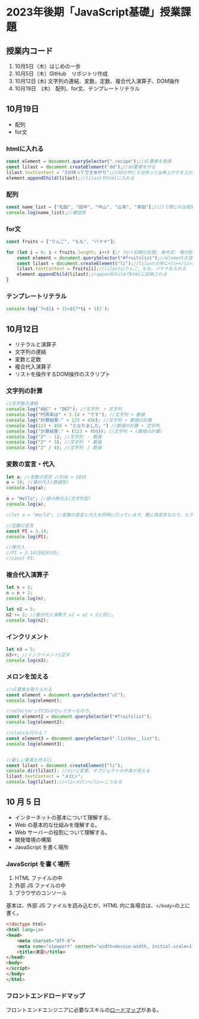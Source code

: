 # 2023年後期「JavaScript基礎」授業課題

## 授業内コード
1. 10月5日（木）はじめの一歩
2. 10月5日（木）GitHub　リポジトリ作成
3. 10月12日 (木) 文字列の連結、変数，定数、複合代入演算子、DOM操作
4. 10月19日　(木)　配列、for文、テンプレートリテラル

## 10月19日
- 配列
- for文

### htmlに入れる

```js
const element = document.querySelector(".recipe");//dl要素を取得
const lilast = document.createElement("dd");//dd要素を作る
lilast.textContent = "3分待ってできあがり";//ddの中に３分待って出来上がりを入れる
element.appendChild(lilast);//lilastをhtmlに入れる
```

### 配列

```js
const name_list = ["松田", "田中", "中山", "山本", "本田"];//[]で閉じれば配列になる、添字は0から始まる
console.log(name_list);//確認用
```

### for文

```js
const fruits = ["りんご", "もも", "バナナ"];

for (let i = 0; i < fruits.length; i++) {// for(初期化処理; 条件式; 増分処理){処理}    fruits.lengthで配列の数を取得している
    const element = document.querySelector("#fruitslist");//elementの宣言、#fruitslist要素を取得
    const lilast = document.createElement("li");//lilastの中に<li></li>の作成
    lilast.textContent = fruits[i];//lilastにりんご、もも、バナナを入れる
    element.appendChild(lilast);//appendChildでhtmlに反映される
}
```

### テンプレートリテラル

```js
console.log(`7✕${i + 1}=${7*(i + 1)}`);
```


## 10月12日

- リテラルと演算子
- 文字列の連結
- 変数と定数
- 複合代入演算子
- リストを操作するDOM操作のスクリプト

### 文字列の計算

```js
//文字鉄の連結
console.log("ABC" + "DEF"); //文字列　+ 文字列
console.log("円周率は" + 3.14 + "です"); //文字列 + 数値
console.log("計算結果:" + 123 + 456); //文字列 + 数値の計算
console.log(123 + 456 + "となりました。") //数値の計算 + 文字列
console.log("計算結果:" + (123 + 456)); //文字列 + (数値の計算)
console.log("2" - 1); //文字列　- 数値
console.log("2" * 3); //文字列　* 数値
console.log("2" / 4); //文字列　/ 数値
```

### 変数の宣言・代入
```js
let a; //変数の宣言 //ES6 = 2015
a = 10; //値の代入(数値型)
console.log(a);

a = "Hello"; //値の再代入(文字列型)
console.log(a);

//let a = "World"; //変数の宣言と代入を同時に行っています。更に再宣言なので、エラーとなります。

//定数の宣言
const PI = 3.14;
console.log(PI);

//再代入
//PI = 3.1415926535;
//const PI;
```

### 複合代入演算子
```js
let n = 5;
n = n + 2;
console.log(n);

let n2 = 5;
n2 += 2; //複合代入演算子 n2 = n2 + 2と同じ。
console.log(n2);
```

### インクリメント
```js
let n3 = 5;
n3++; //インクリメント1足す
console.log(n3);
```

### メロンを加える
```js
//ul要素を取り入れる
const element = document.querySelector("ul");
console.log(element);

//selectorってCSSのセレクターなので、
const element2 = document.querySelector("#fruitslist");
console.log(element2);

//classも行ける？
const element3 = document.querySelector(".listbox__list");
console.log(element3);


//新しい要素を作るli
const lilast = document.createElement("li");
console.dir(lilast); //dirに変更。オブジェクトの中身が見える
lilast.textContent = "メロン";
console.log(lilast);//<li>メロン</li>←こうなる
```

## 10 月 5 日

- インターネットの基本について理解する。
- Web の基本的な仕組みを理解する。
- Web サーバーの役割について理解する。
- 開発環境の構築
- JavaScript を書く場所

### JavaScript を書く場所

1. HTML ファイルの中
1. 外部 JS ファイルの中
1. ブラウザのコンソール

基本は、外部 JS ファイルを読み込むが、HTML 内に各場合は、`</body>`の上に書く。

```html
<!doctype html>
<html lang=ja>
<head>
    <meta charset="UTF-8">
    <meta name="viewport" content="width=device-width, initial-scale=1.0">
    <title>演習</title>
</head>
<body>
</script>
</body>
</html>
```

### フロントエンドロードマップ

フロントエンドエンジニアに必要なスキルの[ロードマップ](https://roadmap.sh/frontend)がある。